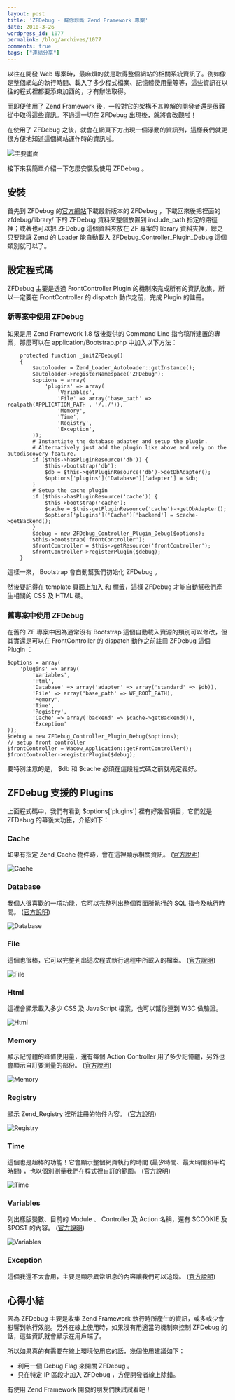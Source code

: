 ```yaml
---
layout: post
title: 'ZFDebug - 幫你診斷 Zend Framework 專案'
date: 2010-3-26
wordpress_id: 1077
permalink: /blog/archives/1077
comments: true
tags: ["連結分享"]
---
```


以往在開發 Web 專案時，最麻煩的就是取得整個網站的相關系統資訊了。例如像是整個網站的執行時間、載入了多少程式檔案、記憶體使用量等等，這些資訊在以往的程式裡都要添東加西的，才有辦法取得。

而即便使用了 Zend Framework 後，一般對它的架構不甚瞭解的開發者還是很難從中取得這些資訊。不過這一切在 ZFDebug 出現後，就將會改觀啦！

在使用了 ZFDebug 之後，就會在網頁下方出現一個浮動的資訊列，這樣我們就更很方便地知道這個網站運作時的資訊啦。

![主要畫面](/resources/zfdebug/main.png)

接下來我簡單介紹一下怎麼安裝及使用 ZFDebug 。

<!--more-->

## 安裝

首先到 ZFDebug 的[官方網站](http://code.google.com/p/zfdebug/)下載最新版本的 ZFDebug ，下載回來後把裡面的 zfdebug/library/ 下的 ZFDebug 資料夾整個放置到 include_path 指定的路徑裡；或著也可以把 ZFDebug 這個資料夾放在 ZF 專案的 library 資料夾裡，總之只要能讓 Zend 的 Loader 能自動載入 ZFDebug_Controller_Plugin_Debug 這個類別就可以了。

## 設定程式碼

ZFDebug 主要是透過 FrontController Plugin 的機制來完成所有的資訊收集，所以一定要在 FrontController 的 dispatch 動作之前，完成 Plugin 的註冊。

### 新專案中使用 ZFDebug

如果是用 Zend Framework 1.8 版後提供的 Command Line 指令稿所建置的專案，那麼可以在 application/Bootstrap.php 中加入以下方法：

```
    protected function _initZFDebug()
    {
        $autoloader = Zend_Loader_Autoloader::getInstance();
        $autoloader->registerNamespace('ZFDebug');
        $options = array(
            'plugins' => array(
                'Variables',
                'File' => array('base_path' => realpath(APPLICATION_PATH . '/../')),
                'Memory',
                'Time',
                'Registry',
                'Exception',
        ));
        # Instantiate the database adapter and setup the plugin.
        # Alternatively just add the plugin like above and rely on the autodiscovery feature.
        if ($this->hasPluginResource('db')) {
            $this->bootstrap('db');
            $db = $this->getPluginResource('db')->getDbAdapter();
            $options['plugins']('Database')['adapter'] = $db;
        }
        # Setup the cache plugin
        if ($this->hasPluginResource('cache')) {
            $this->bootstrap('cache');
            $cache = $this-getPluginResource('cache')->getDbAdapter();
            $options['plugins']('Cache')['backend'] = $cache->getBackend();
        }
        $debug = new ZFDebug_Controller_Plugin_Debug($options);
        $this->bootstrap('frontController');
        $frontController = $this->getResource('frontController');
        $frontController->registerPlugin($debug);
    }

```

這樣一來， Bootstrap 會自動幫我們初始化 ZFDebug 。

然後要記得在 template 頁面上加入 <head> 和 <body> 標籤，這樣 ZFDebug 才能自動幫我們產生相關的 CSS 及 HTML 碼。

### 舊專案中使用 ZFDebug

在舊的 ZF 專案中因為通常沒有 Bootstrap 這個自動載入資源的類別可以修改，但其實還是可以在 FrontController 的 dispatch 動作之前註冊 ZFDebug 這個 Plugin ：

```
$options = array(
    'plugins' => array(
        'Variables',
        'Html',
        'Database' => array('adapter' => array('standard' => $db)),
        'File' => array('base_path' => WF_ROOT_PATH),
        'Memory',
        'Time',
        'Registry',
        'Cache' => array('backend' => $cache->getBackend()),
        'Exception'
));
$debug = new ZFDebug_Controller_Plugin_Debug($options);
// setup front controller
$frontController = Wacow_Application::getFrontController();
$frontController->registerPlugin($debug);

```

要特別注意的是， $db 和 $cache 必須在這段程式碼之前就先定義好。

## ZFDebug 支援的 Plugins

上面程式碼中，我們有看到 $options['plugins'] 裡有好幾個項目，它們就是 ZFDebug 的幕後大功臣，介紹如下：

### Cache

如果有指定 Zend_Cache 物件時，會在這裡顯示相關資訊。 ([官方說明](http://code.google.com/p/zfdebug/wiki/Documentation_Plugin_Cache))

![Cache](/resources/zfdebug/cache.png)

### Database

我個人很喜歡的一項功能，它可以完整列出整個頁面所執行的 SQL 指令及執行時間。 ([官方說明](http://code.google.com/p/zfdebug/wiki/Documentation_Plugin_Database))

![Database](/resources/zfdebug/database.png)

### File

這個也很棒，它可以完整列出這次程式執行過程中所載入的檔案。 ([官方說明](http://code.google.com/p/zfdebug/wiki/Documentation_Plugin_File))

![File](/resources/zfdebug/file.png)

### Html

這裡會顯示載入多少 CSS 及 JavaScript 檔案，也可以幫你連到 W3C 做驗證。

![Html](/resources/zfdebug/html.png)

### Memory

顯示記憶體的峰值使用量，還有每個 Action Controller 用了多少記憶體，另外也會顯示自訂要測量的部份。 ([官方說明](http://code.google.com/p/zfdebug/wiki/Documentation_Plugin_Memory))

![Memory](/resources/zfdebug/memory.png)

### Registry

顯示 Zend_Registry 裡所註冊的物件內容。 ([官方說明](http://code.google.com/p/zfdebug/wiki/Documentation_Plugin_Registry))

![Registry](/resources/zfdebug/registry.png)

### Time

這個也是超棒的功能！它會顯示整個網頁執行的時間 (最少時間、最大時間和平均時間) ，也以個別測量我們在程式裡自訂的範圍。 ([官方說明](http://code.google.com/p/zfdebug/wiki/Documentation_Plugin_Time))

![Time](/resources/zfdebug/time.png)

### Variables

 列出樣版變數、目前的 Module 、 Controller 及 Action 名稱，還有 $COOKIE 及 $POST 的內容。 ([官方說明](http://code.google.com/p/zfdebug/wiki/Documentation_Plugin_Variables))

![Variables](/resources/zfdebug/variables.png)

### Exception

這個我還不太會用，主要是顯示異常訊息的內容讓我們可以追蹤。 ([官方說明](http://code.google.com/p/zfdebug/wiki/Documentation_Plugin_Exception))

## 心得小結

因為 ZFDebug 主要是收集 Zend Framework 執行時所產生的資訊，或多或少會影響到執行效能。另外在線上使用時，如果沒有用適當的機制來控制 ZFDebug 的話，這些資訊就會顯示在用戶端了。

所以如果真的有需要在線上環境使用它的話，幾個使用建議如下：

  * 利用一個 Debug Flag 來開關 ZFDebug 。
  * 只在特定 IP 區段才加入 ZFDebug ，方便開發者線上除錯。


有使用 Zend Framework 開發的朋友們快試試看吧！
